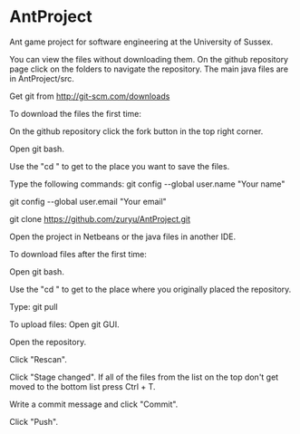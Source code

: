 # AntProject
Ant game project for software engineering at the University of Sussex.

You can view the files without downloading them. On the github repository page click on the folders to navigate the repository. The main java files are in AntProject/src.

Get git from http://git-scm.com/downloads


To download the files the first time:

On the github repository click the fork button in the top right corner.

Open git bash.

Use the "cd <path to directory>" to get to the place you want to save the files.

Type the following commands:
git config --global user.name "Your name"

git config --global user.email "Your email"

git clone https://github.com/zuryu/AntProject.git

Open the project in Netbeans or the java files in another IDE.



To download files after the first time:

Open git bash.

Use the "cd <path to directory>" to get to the place where you originally placed the repository.

Type:
git pull



To upload files:
Open git GUI.

Open the repository.

Click "Rescan".

Click "Stage changed". If all of the files from the list on the top don't get moved to the bottom list press Ctrl + T.

Write a commit message and click "Commit".

Click "Push".

